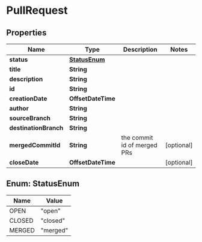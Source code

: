

# PullRequest


## Properties

Name | Type | Description | Notes
------------ | ------------- | ------------- | -------------
**status** | [**StatusEnum**](#StatusEnum) |  | 
**title** | **String** |  | 
**description** | **String** |  | 
**id** | **String** |  | 
**creationDate** | **OffsetDateTime** |  | 
**author** | **String** |  | 
**sourceBranch** | **String** |  | 
**destinationBranch** | **String** |  | 
**mergedCommitId** | **String** | the commit id of merged PRs |  [optional]
**closeDate** | **OffsetDateTime** |  |  [optional]



## Enum: StatusEnum

Name | Value
---- | -----
OPEN | &quot;open&quot;
CLOSED | &quot;closed&quot;
MERGED | &quot;merged&quot;



